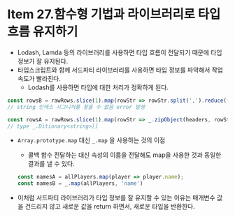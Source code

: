 # Item 27.함수형 기법과 라이브러리로 타입 흐름 유지하기

* Lodash, Lamda 등의 라이브러리를 사용하면 타입 흐름이 전달되기 때문에 타입 정보가 잘 유지된다.
* 타입스크립트와 함께 서드파티 라이브러리를 사용하면 타입 정보를 파악해서 작업 속도가 빨라진다.
    * Lodash를 사용하면 타입에 대한 처리가 정확하게 된다.

```ts
const rowsB = rawRows.slice(1).map(rowStr => rowStr.split(',').reduce((row, val, i) => { return row[headers[i]] = val}, {}))
// string 인덱스 시그니처를 찾을 수 없음 error 발생

const rowsA = rawRows.slice(1).map(rowStr => _.zipObject(headers, rowStr.split(',')));
// type _.Ditionary<string>[]
```

* `Array.prototype.map` 대신 `_.map` 을 사용하는 것의 이점
    * 콜백 함수 전달하는 대신 속성의 이름을 전달해도 map을 사용한 것과 동일한 결과를 낼 수 있다.
    ```ts
    const namesA = allPlayers.map(player => player.name);
    const namesB = _.map(allPlayers, 'name')
    ```

* 이처럼 서드파티 라이브러리가 타입 정보를 잘 유지할 수 있는 이유는 매개변수 값을 건드리지 않고 새로운 값을 return 하면서, 새로운 타입을 반환한다.